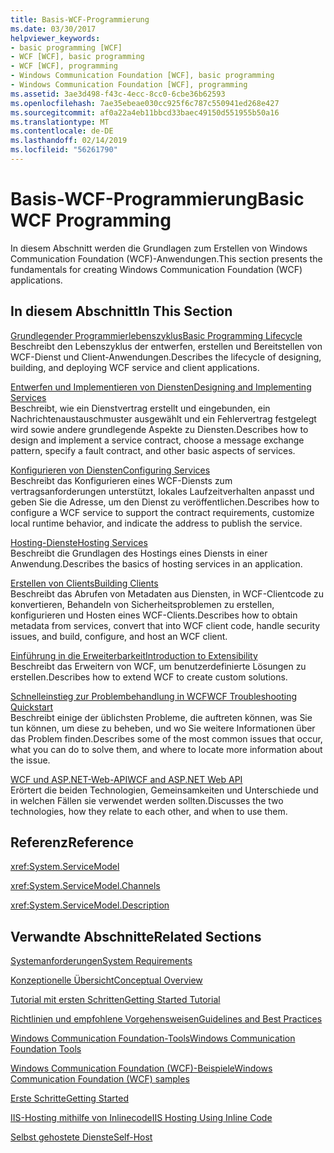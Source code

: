 ```yaml
---
title: Basis-WCF-Programmierung
ms.date: 03/30/2017
helpviewer_keywords:
- basic programming [WCF]
- WCF [WCF], basic programming
- WCF [WCF], programming
- Windows Communication Foundation [WCF], basic programming
- Windows Communication Foundation [WCF], programming
ms.assetid: 3ae3d498-f43c-4ecc-8cc0-6cbe36b62593
ms.openlocfilehash: 7ae35ebeae030cc925f6c787c550941ed268e427
ms.sourcegitcommit: af0a22a4eb11bbcd33baec49150d551955b50a16
ms.translationtype: MT
ms.contentlocale: de-DE
ms.lasthandoff: 02/14/2019
ms.locfileid: "56261790"
---
```

# <a name="basic-wcf-programming"></a><span data-ttu-id="8a4c3-102">Basis-WCF-Programmierung</span><span class="sxs-lookup"><span data-stu-id="8a4c3-102">Basic WCF Programming</span></span>
<span data-ttu-id="8a4c3-103">In diesem Abschnitt werden die Grundlagen zum Erstellen von Windows Communication Foundation (WCF)-Anwendungen.</span><span class="sxs-lookup"><span data-stu-id="8a4c3-103">This section presents the fundamentals for creating Windows Communication Foundation (WCF) applications.</span></span>  
  
## <a name="in-this-section"></a><span data-ttu-id="8a4c3-104">In diesem Abschnitt</span><span class="sxs-lookup"><span data-stu-id="8a4c3-104">In This Section</span></span>  
 [<span data-ttu-id="8a4c3-105">Grundlegender Programmierlebenszyklus</span><span class="sxs-lookup"><span data-stu-id="8a4c3-105">Basic Programming Lifecycle</span></span>](../../../docs/framework/wcf/basic-programming-lifecycle.md)  
 <span data-ttu-id="8a4c3-106">Beschreibt den Lebenszyklus der entwerfen, erstellen und Bereitstellen von WCF-Dienst und Client-Anwendungen.</span><span class="sxs-lookup"><span data-stu-id="8a4c3-106">Describes the lifecycle of designing, building, and deploying WCF service and client applications.</span></span>  
  
 [<span data-ttu-id="8a4c3-107">Entwerfen und Implementieren von Diensten</span><span class="sxs-lookup"><span data-stu-id="8a4c3-107">Designing and Implementing Services</span></span>](../../../docs/framework/wcf/designing-and-implementing-services.md)  
 <span data-ttu-id="8a4c3-108">Beschreibt, wie ein Dienstvertrag erstellt und eingebunden, ein Nachrichtenaustauschmuster ausgewählt und ein Fehlervertrag festgelegt wird sowie andere grundlegende Aspekte zu Diensten.</span><span class="sxs-lookup"><span data-stu-id="8a4c3-108">Describes how to design and implement a service contract, choose a message exchange pattern, specify a fault contract, and other basic aspects of services.</span></span>  
  
 [<span data-ttu-id="8a4c3-109">Konfigurieren von Diensten</span><span class="sxs-lookup"><span data-stu-id="8a4c3-109">Configuring Services</span></span>](../../../docs/framework/wcf/configuring-services.md)  
 <span data-ttu-id="8a4c3-110">Beschreibt das Konfigurieren eines WCF-Diensts zum vertragsanforderungen unterstützt, lokales Laufzeitverhalten anpasst und geben Sie die Adresse, um den Dienst zu veröffentlichen.</span><span class="sxs-lookup"><span data-stu-id="8a4c3-110">Describes how to configure a WCF service to support the contract requirements, customize local runtime behavior, and indicate the address to publish the service.</span></span>  
  
 [<span data-ttu-id="8a4c3-111">Hosting-Dienste</span><span class="sxs-lookup"><span data-stu-id="8a4c3-111">Hosting Services</span></span>](../../../docs/framework/wcf/hosting-services.md)  
 <span data-ttu-id="8a4c3-112">Beschreibt die Grundlagen des Hostings eines Diensts in einer Anwendung.</span><span class="sxs-lookup"><span data-stu-id="8a4c3-112">Describes the basics of hosting services in an application.</span></span>  
  
 [<span data-ttu-id="8a4c3-113">Erstellen von Clients</span><span class="sxs-lookup"><span data-stu-id="8a4c3-113">Building Clients</span></span>](../../../docs/framework/wcf/building-clients.md)  
 <span data-ttu-id="8a4c3-114">Beschreibt das Abrufen von Metadaten aus Diensten, in WCF-Clientcode zu konvertieren, Behandeln von Sicherheitsproblemen zu erstellen, konfigurieren und Hosten eines WCF-Clients.</span><span class="sxs-lookup"><span data-stu-id="8a4c3-114">Describes how to obtain metadata from services, convert that into WCF client code, handle security issues, and build, configure, and host an WCF client.</span></span>  
  
 [<span data-ttu-id="8a4c3-115">Einführung in die Erweiterbarkeit</span><span class="sxs-lookup"><span data-stu-id="8a4c3-115">Introduction to Extensibility</span></span>](../../../docs/framework/wcf/introduction-to-extensibility.md)  
 <span data-ttu-id="8a4c3-116">Beschreibt das Erweitern von WCF, um benutzerdefinierte Lösungen zu erstellen.</span><span class="sxs-lookup"><span data-stu-id="8a4c3-116">Describes how to extend WCF to create custom solutions.</span></span>  
  
 [<span data-ttu-id="8a4c3-117">Schnelleinstieg zur Problembehandlung in WCF</span><span class="sxs-lookup"><span data-stu-id="8a4c3-117">WCF Troubleshooting Quickstart</span></span>](../../../docs/framework/wcf/wcf-troubleshooting-quickstart.md)  
 <span data-ttu-id="8a4c3-118">Beschreibt einige der üblichsten Probleme, die auftreten können, was Sie tun können, um diese zu beheben, und wo Sie weitere Informationen über das Problem finden.</span><span class="sxs-lookup"><span data-stu-id="8a4c3-118">Describes some of the most common issues that occur, what you can do to solve them, and where to locate more information about the issue.</span></span>  
  
 [<span data-ttu-id="8a4c3-119">WCF und ASP.NET-Web-API</span><span class="sxs-lookup"><span data-stu-id="8a4c3-119">WCF and ASP.NET Web API</span></span>](../../../docs/framework/wcf/wcf-and-aspnet-web-api.md)  
 <span data-ttu-id="8a4c3-120">Erörtert die beiden Technologien, Gemeinsamkeiten und Unterschiede und in welchen Fällen sie verwendet werden sollten.</span><span class="sxs-lookup"><span data-stu-id="8a4c3-120">Discusses the two technologies, how they relate to each other, and when to use them.</span></span>  
  
## <a name="reference"></a><span data-ttu-id="8a4c3-121">Referenz</span><span class="sxs-lookup"><span data-stu-id="8a4c3-121">Reference</span></span>  
 <xref:System.ServiceModel>  
  
 <xref:System.ServiceModel.Channels>  
  
 <xref:System.ServiceModel.Description>  
  
## <a name="related-sections"></a><span data-ttu-id="8a4c3-122">Verwandte Abschnitte</span><span class="sxs-lookup"><span data-stu-id="8a4c3-122">Related Sections</span></span>  
 [<span data-ttu-id="8a4c3-123">Systemanforderungen</span><span class="sxs-lookup"><span data-stu-id="8a4c3-123">System Requirements</span></span>](../../../docs/framework/wcf/wcf-system-requirements.md)  
  
 [<span data-ttu-id="8a4c3-124">Konzeptionelle Übersicht</span><span class="sxs-lookup"><span data-stu-id="8a4c3-124">Conceptual Overview</span></span>](../../../docs/framework/wcf/conceptual-overview.md)  
  
 [<span data-ttu-id="8a4c3-125">Tutorial mit ersten Schritten</span><span class="sxs-lookup"><span data-stu-id="8a4c3-125">Getting Started Tutorial</span></span>](../../../docs/framework/wcf/getting-started-tutorial.md)  
  
 [<span data-ttu-id="8a4c3-126">Richtlinien und empfohlene Vorgehensweisen</span><span class="sxs-lookup"><span data-stu-id="8a4c3-126">Guidelines and Best Practices</span></span>](../../../docs/framework/wcf/guidelines-and-best-practices.md)  
  
 [<span data-ttu-id="8a4c3-127">Windows Communication Foundation-Tools</span><span class="sxs-lookup"><span data-stu-id="8a4c3-127">Windows Communication Foundation Tools</span></span>](../../../docs/framework/wcf/tools.md)  
  
 [<span data-ttu-id="8a4c3-128">Windows Communication Foundation (WCF)-Beispiele</span><span class="sxs-lookup"><span data-stu-id="8a4c3-128">Windows Communication Foundation (WCF) samples</span></span>](./samples/index.md)  
  
 [<span data-ttu-id="8a4c3-129">Erste Schritte</span><span class="sxs-lookup"><span data-stu-id="8a4c3-129">Getting Started</span></span>](../../../docs/framework/wcf/samples/getting-started-sample.md)  
  
 [<span data-ttu-id="8a4c3-130">IIS-Hosting mithilfe von Inlinecode</span><span class="sxs-lookup"><span data-stu-id="8a4c3-130">IIS Hosting Using Inline Code</span></span>](../../../docs/framework/wcf/samples/iis-hosting-using-inline-code.md)  
  
 [<span data-ttu-id="8a4c3-131">Selbst gehostete Dienste</span><span class="sxs-lookup"><span data-stu-id="8a4c3-131">Self-Host</span></span>](../../../docs/framework/wcf/samples/self-host.md)
